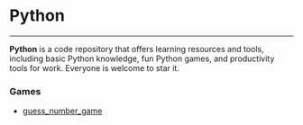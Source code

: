 # Python
***
**Python** is a code repository that offers learning resources and tools, including basic Python knowledge, fun Python games, and productivity tools for work. Everyone is welcome to star it.


### Games
- [guess_number_game](https://github.com/chenzhongd/python/blob/main/games/guess_number_game.py)